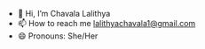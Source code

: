 - 👋 Hi, I’m Chavala Lalithya
- 📫 How to reach me lalithyachavala1@gmail.com
- 😄 Pronouns: She/Her


<!---
lalithyachavala/lalithyachavala is a ✨ special ✨ repository because its `README.md` (this file) appears on your GitHub profile.
You can click the Preview link to take a look at your changes.
--->

